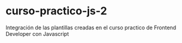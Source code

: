# curso-practico-js-2
Integración de las plantillas creadas en el curso practico de Frontend Developer con Javascript
